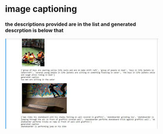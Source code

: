 # image captioning
### the descriptions provided are in the list and generated descrption is below that
<div class="p1">
<img src="one.jpeg" width="1000" alt="SCREENSHOT">

</div>
